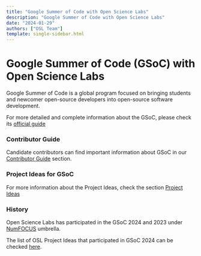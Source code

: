 ```yaml
---
title: "Google Summer of Code with Open Science Labs"
description: "Google Summer of Code with Open Science Labs"
date: "2024-01-29"
authors: ["OSL Team"]
template: single-sidebar.html
---
```


# Google Summer of Code (GSoC) with Open Science Labs

Google Summer of Code is a global program focused on bringing students and
newcomer open-source developers into open-source software development.

For more detailed and complete information about the GSoC, please check its
[official guide](https://developers.google.com/open-source/gsoc/resources/guide)

### Contributor Guide

Candidate contributors can find important information about GSoC in our
[Contributor Guide](/opportunities/gsoc/guides/contributor) section.

### Project Ideas for GSoC

For more information about the Project Ideas, check the section
[Project Ideas](/opportunities/gsoc/project-ideas)

### History

Open Science Labs has participated in the GSoC 2024 and 2023 under
[NumFOCUS](https://github.com/numfocus/gsoc) umbrella.

The list of OSL Project Ideas that participated in GSoC 2024 can be checked
[here](https://github.com/OpenScienceLabs/gsoc/blob/main/project-ideas/gsoc2024.md).

